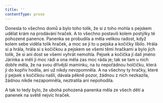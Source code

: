 ```yaml
---
title: ''
contentType: prose
---
```


Donesla to všechno domů a bylo toho tolik, že si z toho mohla s pejskem udělat krám na prodávání hraček. A to všechno postavili kolem postýlky té pohozené panence. Panenka se probudila a měla velikou radost, když kolem sebe viděla tolik hraček, a moc se jí to u pejska a kočičky líbilo. Hrála si a hrála, hrála si s kočičkou a pejskem se všemi těmi hračkami a bylo jich tolik, že si ani dost se všemi vyhrát nemohla. Pejsek a kočička jí dali jméno Járinka a měli ji moc rádi a ona měla zas moc ráda je; tak se tam u nich dobře měla, že na svou dřívější maminku, na tu nepořádnou holčičku, která ji do kopřiv hodila, ani už nikdy nevzpomněla. A na všechny ty hračky, které jí pejsek s kočičkou našli, dávala pěkně pozor, žádnou z nich nezkazila, žádnou nikde nezapomněla, neztratila ani nepohodila.

A tak to tedy bylo, že ubohá pohozená panenka měla ze všech dětí a panenek na světě nejvíc hraček.
